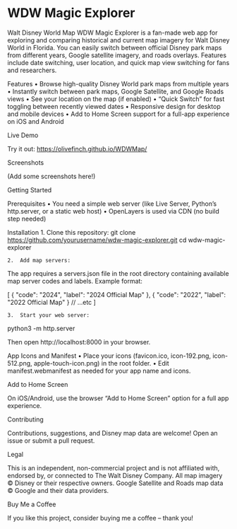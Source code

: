# WDW Magic Explorer
Walt Disney World Map
WDW Magic Explorer is a fan-made web app for exploring and comparing historical and current map imagery for Walt Disney World in Florida.
You can easily switch between official Disney park maps from different years, Google satellite imagery, and roads overlays. Features include date switching, user location, and quick map view switching for fans and researchers.

Features
	•	Browse high-quality Disney World park maps from multiple years
	•	Instantly switch between park maps, Google Satellite, and Google Roads views
	•	See your location on the map (if enabled)
	•	“Quick Switch” for fast toggling between recently viewed dates
	•	Responsive design for desktop and mobile devices
	•	Add to Home Screen support for a full-app experience on iOS and Android

Live Demo

Try it out: https://olivefinch.github.io/WDWMap/

Screenshots

(Add some screenshots here!)

Getting Started

Prerequisites
	•	You need a simple web server (like Live Server, Python’s http.server, or a static web host)
	•	OpenLayers is used via CDN (no build step needed)

Installation
	1.	Clone this repository:
git clone https://github.com/yourusername/wdw-magic-explorer.git
cd wdw-magic-explorer

	2.	Add map servers:
The app requires a servers.json file in the root directory containing available map server codes and labels.
Example format:

[
  { "code": "2024", "label": "2024 Official Map" },
  { "code": "2022", "label": "2022 Official Map" }
  // ...etc
]

	3.	Start your web server:
 python3 -m http.server

 Then open http://localhost:8000 in your browser.

App Icons and Manifest
	•	Place your icons (favicon.ico, icon-192.png, icon-512.png, apple-touch-icon.png) in the root folder.
	•	Edit manifest.webmanifest as needed for your app name and icons.

Add to Home Screen

On iOS/Android, use the browser “Add to Home Screen” option for a full app experience.

Contributing

Contributions, suggestions, and Disney map data are welcome!
Open an issue or submit a pull request.

Legal

This is an independent, non-commercial project and is not affiliated with, endorsed by, or connected to The Walt Disney Company.
All map imagery © Disney or their respective owners.
Google Satellite and Roads map data © Google and their data providers.

Buy Me a Coffee

If you like this project, consider buying me a coffee – thank you!
